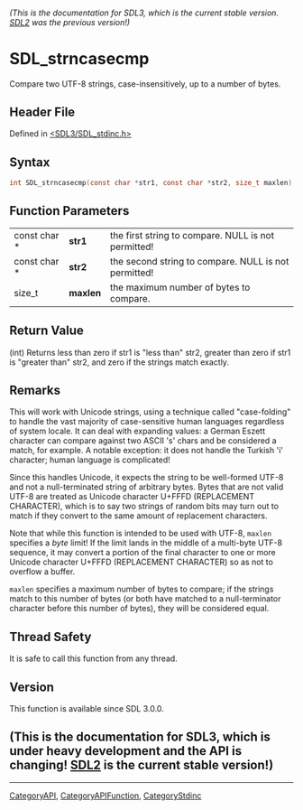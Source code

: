 ###### (This is the documentation for SDL3, which is the current stable version. [SDL2](https://wiki.libsdl.org/SDL2/) was the previous version!)
# SDL_strncasecmp

Compare two UTF-8 strings, case-insensitively, up to a number of bytes.

## Header File

Defined in [<SDL3/SDL_stdinc.h>](https://github.com/libsdl-org/SDL/blob/main/include/SDL3/SDL_stdinc.h)

## Syntax

```c
int SDL_strncasecmp(const char *str1, const char *str2, size_t maxlen);
```

## Function Parameters

|              |            |                                                      |
| ------------ | ---------- | ---------------------------------------------------- |
| const char * | **str1**   | the first string to compare. NULL is not permitted!  |
| const char * | **str2**   | the second string to compare. NULL is not permitted! |
| size_t       | **maxlen** | the maximum number of bytes to compare.              |

## Return Value

(int) Returns less than zero if str1 is "less than" str2, greater than zero
if str1 is "greater than" str2, and zero if the strings match exactly.

## Remarks

This will work with Unicode strings, using a technique called
"case-folding" to handle the vast majority of case-sensitive human
languages regardless of system locale. It can deal with expanding values: a
German Eszett character can compare against two ASCII 's' chars and be
considered a match, for example. A notable exception: it does not handle
the Turkish 'i' character; human language is complicated!

Since this handles Unicode, it expects the string to be well-formed UTF-8
and not a null-terminated string of arbitrary bytes. Bytes that are not
valid UTF-8 are treated as Unicode character U+FFFD (REPLACEMENT
CHARACTER), which is to say two strings of random bits may turn out to
match if they convert to the same amount of replacement characters.

Note that while this function is intended to be used with UTF-8, `maxlen`
specifies a _byte_ limit! If the limit lands in the middle of a multi-byte
UTF-8 sequence, it may convert a portion of the final character to one or
more Unicode character U+FFFD (REPLACEMENT CHARACTER) so as not to overflow
a buffer.

`maxlen` specifies a maximum number of bytes to compare; if the strings
match to this number of bytes (or both have matched to a null-terminator
character before this number of bytes), they will be considered equal.

## Thread Safety

It is safe to call this function from any thread.

## Version

This function is available since SDL 3.0.0.

## (This is the documentation for SDL3, which is under heavy development and the API is changing! [SDL2](https://wiki.libsdl.org/SDL2/) is the current stable version!)



----
[CategoryAPI](CategoryAPI), [CategoryAPIFunction](CategoryAPIFunction), [CategoryStdinc](CategoryStdinc)

